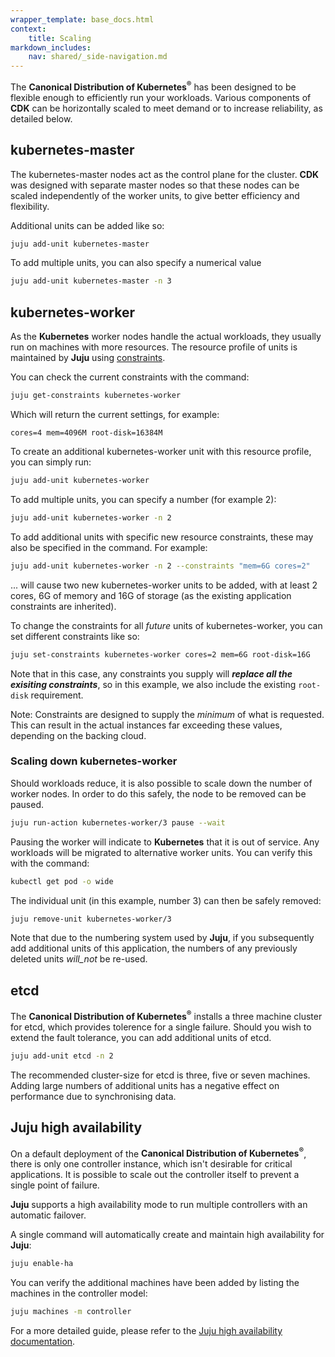 ```yaml
---
wrapper_template: base_docs.html
context:
    title: Scaling
markdown_includes:
    nav: shared/_side-navigation.md
---
```


The **Canonical Distribution of Kubernetes<sup>&reg;</sup>** has been designed
to be flexible enough to efficiently run your workloads. Various components of
**CDK** can be horizontally scaled to meet demand or to increase reliability,
as detailed below.

## kubernetes-master

The kubernetes-master nodes act as the control plane for the cluster.  **CDK**
was designed with separate master nodes so that these nodes can be scaled
independently of the worker units, to give better efficiency and flexibility.

Additional units can be added like so:

```bash
juju add-unit kubernetes-master
```
To add multiple units, you can also specify a numerical value

```bash
juju add-unit kubernetes-master -n 3
```

## kubernetes-worker

As the **Kubernetes** worker nodes handle the actual workloads, they usually
run on machines with more resources. The resource profile of units is
maintained by **Juju** using [constraints][juju-constraints].

You can check the current constraints with the command:

```bash
juju get-constraints kubernetes-worker
```
Which will return the current settings, for example:

```no-highlight
cores=4 mem=4096M root-disk=16384M
```

To create an additional kubernetes-worker unit with this resource profile, you
can simply run:

```bash
juju add-unit kubernetes-worker
```

To add multiple units, you can specify a number (for example 2):

```bash
juju add-unit kubernetes-worker -n 2
```

To add additional units with specific new resource constraints, these may also
be specified in the command. For example:

```bash
juju add-unit kubernetes-worker -n 2 --constraints "mem=6G cores=2"
```

... will cause two new kubernetes-worker units to be added, with at least 2
cores, 6G of memory and 16G of storage (as the existing application constraints
are inherited).

To change the constraints for all _future_ units of kubernetes-worker, you can
set different constraints like so:

```bash
juju set-constraints kubernetes-worker cores=2 mem=6G root-disk=16G
```

Note that in this case, any constraints you supply will ***replace all the
exisiting constraints***, so in this example, we also include the existing
`root-disk` requirement.

<div class="p-notification--information">
  <p class="p-notification__response">
    <span class="p-notification__status">Note:</span>
Constraints are designed to supply the <i>minimum</i> of what is requested. This can
result in the actual instances far exceeding these values, depending on the backing cloud.
  </p>
</div>


### Scaling down kubernetes-worker

Should workloads reduce, it is also possible to scale down the number of worker nodes.
In order to do this safely, the node to be removed can be paused.

```bash
juju run-action kubernetes-worker/3 pause --wait
```

Pausing the worker will indicate to **Kubernetes** that it is out of service.
Any workloads will be migrated to alternative worker units. You can verify this
with the command:

```bash
kubectl get pod -o wide
```

The individual unit (in this example, number 3) can then be safely removed:

```bash
juju remove-unit kubernetes-worker/3
```

Note that due to the numbering system used by **Juju**, if you subsequently add
additional units of this application, the numbers of any previously deleted
units _will_not_ be re-used.


## etcd

The **Canonical Distribution of Kubernetes<sup>&reg;</sup>** installs a three
machine cluster for etcd, which provides tolerence for a single failure. Should
you wish to extend the fault tolerance, you can add additional units of etcd.

```bash
juju add-unit etcd -n 2
```

The recommended cluster-size for etcd is three, five or seven machines. Adding
large numbers of additional units has a negative effect on performance due to
synchronising data.


## Juju high availability

On a default deployment of the **Canonical Distribution of
Kubernetes<sup>&reg;</sup>**, there is only one controller instance, which
isn't desirable for critical applications. It is possible to scale out the
controller itself to prevent a single point of failure.

**Juju** supports a high availability mode to run multiple controllers with an
automatic failover.

A single command will automatically create and maintain high availability for **Juju**:

```bash
juju enable-ha
```

You can verify the additional machines have been added by listing the machines
in the controller model:

```bash
juju machines -m controller
```

For a more detailed guide, please refer to the
[Juju high availability documentation][juju-ha].



<!-- LINKS -->

[juju-ha]: https://docs.jujucharms.com/stable/en/controllers-ha
[juju-constraints]: https://docs.jujucharms.com/stable/en/reference-constraints
